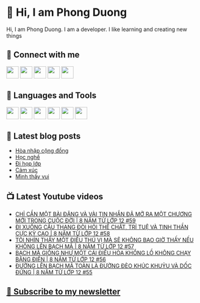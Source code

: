 # 👋 Hi, I am Phong Duong

Hi, I am Phong Duong. I am a developer. I like learning and creating new things

## 🔗 Connect with me
[<img height="32" width="32" src="https://cdn.jsdelivr.net/npm/simple-icons@v3/icons/youtube.svg" />](https://www.youtube.com/channel/UCXykqt3V2-9bYXKWZRcH0rA)
[<img height="32" width="32" src="https://cdn.jsdelivr.net/npm/simple-icons@v3/icons/instagram.svg" />](https://www.instagram.com/phongduonglh)
[<img height="32" width="32" src="https://cdn.jsdelivr.net/npm/simple-icons@v3/icons/twitter.svg" />](https://twitter.com/phongduonglh)
[<img height="32" width="32" src="https://cdn.jsdelivr.net/npm/simple-icons@v3/icons/facebook.svg" />](https://www.facebook.com/phongduonglh)
[<img height="32" width="32" src="https://cdn.jsdelivr.net/npm/simple-icons@v3/icons/linkedin.svg" />](https://www.linkedin.com/in/phongduonglh)

## 🧰 Languages and Tools

[<img height="32" width="32" src="https://cdn.jsdelivr.net/npm/simple-icons@v3/icons/javascript.svg" />](javascript)
[<img height="32" width="32" src="https://cdn.jsdelivr.net/npm/simple-icons@v3/icons/html5.svg" />](html5)
[<img height="32" width="32" src="https://cdn.jsdelivr.net/npm/simple-icons@v3/icons/css3.svg" />](css3)
[<img height="32" width="32" src="https://cdn.jsdelivr.net/npm/simple-icons@v3/icons/node-dot-js.svg" />](nodejs)
[<img height="32" width="32" src="https://cdn.jsdelivr.net/npm/simple-icons@v3/icons/react.svg" />](react)
[<img height="32" width="32" src="https://cdn.jsdelivr.net/npm/simple-icons@v3/icons/vue-dot-js.svg" />](vue)

## 📝 Latest blog posts

<!-- BLOG-POST-LIST:START -->
- [Hòa nhập cộng đồng](https://phongduong.dev/blog/2021/07/hoa-nhap-cong-dong/)
- [Học nghề](https://phongduong.dev/blog/2021/07/hoc-nghe/)
- [Đi họp lớp](https://phongduong.dev/blog/2021/06/di-hop-lop/)
- [Cảm xúc](https://phongduong.dev/blog/2021/06/cam-xuc/)
- [Mình thấy vui](https://phongduong.dev/blog/2021/06/minh-thay-vui/)
<!-- BLOG-POST-LIST:END -->

## 📺 Latest Youtube videos

<!-- YOUTUBE-VIDEO-LIST:START -->
- [CHỈ CẦN MỘT BÀI ĐĂNG VÀ VÀI TIN NHẮN ĐÃ MỞ RA MỘT CHƯƠNG MỚI TRONG CUỘC ĐỜI | 8 NĂM TỪ LỚP 12 #59](https://www.youtube.com/watch?v=G0bHLebtfD4)
- [ĐI XUỐNG CẦU THANG ĐÒI HỎI THỂ CHẤT, TRÍ TUỆ VÀ TINH THẦN CỰC KỲ CAO | 8 NĂM TỪ LỚP 12 #58](https://www.youtube.com/watch?v=ciuhK4sUYUU)
- [TÔI NHÌN THẤY MỘT ĐIỀU THÚ VỊ MÀ SẼ KHÔNG BAO GIỜ THẤY NẾU KHÔNG LÊN BẠCH MÃ | 8 NĂM TỪ LỚP 12 #57](https://www.youtube.com/watch?v=5IHDSEWcCkE)
- [BẠCH MÃ GIỐNG NHƯ MỘT CÁI ĐIỀU HÒA KHỔNG LỒ KHÔNG CHẠY BẰNG ĐIỆN | 8 NĂM TỪ LỚP 12 #56](https://www.youtube.com/watch?v=_erehrf272E)
- [ĐƯỜNG LÊN BẠCH MÃ TOÀN LÀ ĐƯỜNG ĐÈO KHÚC KHUỶU VÀ DỐC ĐỨNG | 8 NĂM TỪ LỚP 12 #55](https://www.youtube.com/watch?v=JOa74-2GRSE)
<!-- YOUTUBE-VIDEO-LIST:END -->

## [💌 Subscribe to my newsletter](https://koogio.substack.com/)
